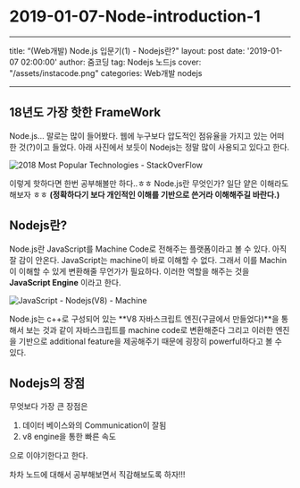 # 2019-01-07-Node-introduction-1

----------

title: “(Web개발) Node.js 입문기(1) - Nodejs란?"
layout: post
date: '2019-01-07 02:00:00'
author: 줌코딩
tag: Nodejs 노드js
cover: "/assets/instacode.png"
categories: Web개발 nodejs

----------
## 18년도 가장 핫한 FrameWork

Node.js... 말로는 많이 들어봤다. 웹에 누구보다 압도적인 점유율을 가지고 있는 어떠한 것(?)이고 들었다.
아래 사진에서 보듯이 Nodejs는 정말 많이 사용되고 있다고 한다.

![2018 Most Popular Technologies - StackOverFlow](https://raw.githubusercontent.com/zoomKoding/zoomKoding.github.io/master/assets/_posts/Node-introduction-1.png)


이렇게 핫하다면 한번 공부해볼만 하다..ㅎㅎ
Node.js란 무엇인가? 일단 얕은 이해라도 해보자 ㅎㅎ
**(정확하다기 보다 개인적인 이해를 기반으로 쓴거라 이해해주길 바란다.)**

## Nodejs란?

Node.js란 JavaScript를 Machine Code로 전해주는 플랫폼이라고 볼 수 있다.
아직 잘 감이 안온다.
JavaScript는 machine이 바로 이해할 수 없다.
그래서 이를 Machin이 이해할 수 있게 변환해줄 무언가가 필요하다.
이러한 역할을 해주는 것을 **JavaScript Engine** 이라고 한다.

![JavaScript - Nodejs(V8) - Machine](https://raw.githubusercontent.com/zoomKoding/zoomKoding.github.io/master/assets/_posts/Node-introduction-2.png)


Node.js는 c++로 구성되어 있는 **V8 자바스크립트 엔진(구글에서 만들었다)**을 통해서 보는 것과 같이 자바스크립트를 machine code로 변환해준다
그리고 이러한 엔진을 기반으로 additional feature을 제공해주기 때문에 굉장히 powerful하다고 볼 수 있다.

## Nodejs의 장점

무엇보다 가장 큰 장점은


1. 데이터 베이스와의 Communication이 잘됨
2. v8 engine을 통한 빠른 속도

으로 이야기한다고 한다.

차차 노드에 대해서 공부해보면서 직감해보도록 하자!!!

